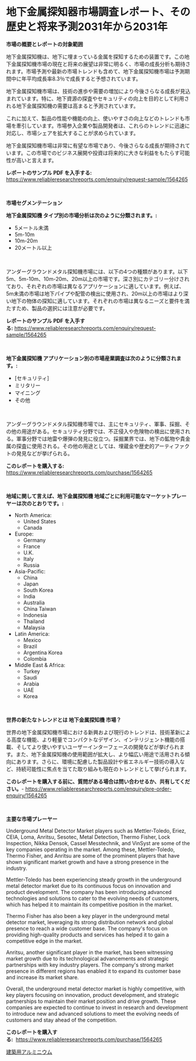 <p><h1>地下金属探知器市場調査レポート、その歴史と将来予測2031年から2031年</h1></p><p><strong>市場の概要とレポートの対象範囲</strong></p>
<p><p>地下金属探知機は、地下に埋まっている金属を探知するための装置です。この地下金属探知機市場の現在と将来の展望は非常に明るく、市場の成長分析も期待されます。市場予測や最新の市場トレンドも含めて、地下金属探知機市場は予測期間中に年平均成長率8.3％で成長すると予想されています。</p><p>地下金属探知機市場は、技術の進歩や需要の増加により今後さらなる成長が見込まれています。特に、地下資源の探査やセキュリティの向上を目的として利用される地下金属探知機の需要は高まると予測されています。</p><p>これに加えて、製品の性能や機能の向上、使いやすさの向上などのトレンドも市場を牽引しています。市場参入企業や製品開発者は、これらのトレンドに迅速に対応し、市場シェアを拡大することが求められています。</p><p>地下金属探知機市場は非常に有望な市場であり、今後さらなる成長が期待されています。この市場でのビジネス展開や投資は将来的に大きな利益をもたらす可能性が高いと言えます。</p></p>
<p><strong>レポートのサンプル PDF を入手する:</strong> <a href="https://www.reliableresearchreports.com/enquiry/request-sample/1564265">https://www.reliableresearchreports.com/enquiry/request-sample/1564265</a></p>
<p>&nbsp;</p>
<p><strong>市場セグメンテーション</strong></p>
<p><strong>地下金属探知機 タイプ別の市場分析は次のように分類されます。:</strong></p>
<p><ul><li>5メートル未満</li><li>5m-10m</li><li>10m-20m</li><li>20メートル以上</li></ul></p>
<p>&nbsp;</p>
<p><p>アンダーグラウンドメタル探知機市場には、以下の4つの種類があります。以下5m、5m-10m、10m-20m、20m以上の市場です。深さ別にカテゴリー分けされており、それぞれの市場は異なるアプリケーションに適しています。例えば、5m未満の市場は地下パイプや配管の検出に使用され、20m以上の市場はより深い地下の物体の探知に適しています。それぞれの市場は異なるニーズと要件を満たすため、製品の選択には注意が必要です。</p></p>
<p><strong>レポートのサンプル PDF を入手する:</strong>&nbsp;<a href="https://www.reliableresearchreports.com/enquiry/request-sample/1564265">https://www.reliableresearchreports.com/enquiry/request-sample/1564265</a></p>
<p>&nbsp;</p>
<p><strong> 地下金属探知機 アプリケーション別の市場産業調査は次のように分類されます。:</strong></p>
<p><ul><li>[セキュリティ]</li><li>ミリタリー</li><li>マイニング</li><li>その他</li></ul></p>
<p>&nbsp;</p>
<p><p>アンダーグラウンドメタル探知機市場では、主にセキュリティ、軍事、採掘、その他の用途がある。セキュリティ分野では、不正侵入や危険物の検出に使用される。軍事分野では地雷や爆弾の発見に役立つ。採掘業界では、地下の鉱物や貴金属の探査に使用される。その他の用途としては、埋蔵金や歴史的アーティファクトの発見などが挙げられる。</p></p>
<p><strong>このレポートを購入する:</strong>&nbsp; <a href="https://www.reliableresearchreports.com/purchase/1564265">https://www.reliableresearchreports.com/purchase/1564265</a></p>
<p>&nbsp;</p>
<p><strong>地域に関して言えば、地下金属探知機 地域ごとに利用可能なマーケットプレーヤーは次のとおりです。:</strong></p>
<p><ul>
    <li>
        North America:
        <ul>
            <li>United States</li>
            <li>Canada</li>
        </ul>
    </li>
    <li>
        Europe:
        <ul>
            <li>Germany</li>
            <li>France</li>
            <li>U.K.</li>
            <li>Italy</li>
            <li>Russia</li>
        </ul>
    </li>
    <li>
        Asia-Pacific:
        <ul>
            <li>China</li>
            <li>Japan</li>
            <li>South Korea</li>
            <li>India</li>
            <li>Australia</li>
            <li>China Taiwan</li>
            <li>Indonesia</li>
            <li>Thailand</li>
            <li>Malaysia</li>
        </ul>
    </li>
    <li>
        Latin America:
        <ul>
            <li>Mexico</li>
            <li>Brazil</li>
            <li>Argentina Korea</li>
            <li>Colombia</li>
        </ul>
    </li>
    <li>
        Middle East & Africa:
        <ul>
            <li>Turkey</li>
            <li>Saudi</li>
            <li>Arabia</li>
            <li>UAE</li>
            <li>Korea</li>
        </ul>
    </li>
    </ul></p>
<p>&nbsp;</p>
<p><strong>世界の新たなトレンドとは 地下金属探知機 市場？</strong></p>
<p><p>世界の地下金属探知機市場における新興および現行のトレンドは、技術革新による高度な機能、より軽量でコンパクトなデザイン、インテリジェント機能の搭載、そしてより使いやすいユーザーインターフェースの開発などが挙げられます。また、地下金属探知機の使用範囲が拡大し、より幅広い用途で活用される傾向にあります。さらに、環境に配慮した製品設計や省エネルギー技術の導入など、持続可能性に焦点を当てた取り組みも現在のトレンドとして挙げられます。</p></p>
<p><strong>このレポートを購入する前に、質問がある場合は問い合わせるか、共有してください。</strong>- <a href="https://www.reliableresearchreports.com/enquiry/pre-order-enquiry/1564265">https://www.reliableresearchreports.com/enquiry/pre-order-enquiry/1564265</a></p>
<p>&nbsp;</p>
<p><strong>主要な市場プレーヤー</strong></p>
<p><p>Underground Metal Detector Market players such as Mettler-Toledo, Eriez, CEIA, Loma, Anritsu, Sesotec, Metal Detection, Thermo Fisher, Lock Inspection, Nikka Densok, Cassel Messtechnik, and VinSyst are some of the key companies operating in the market. Among these, Mettler-Toledo, Thermo Fisher, and Anritsu are some of the prominent players that have shown significant market growth and have a strong presence in the industry.</p><p>Mettler-Toledo has been experiencing steady growth in the underground metal detector market due to its continuous focus on innovation and product development. The company has been introducing advanced technologies and solutions to cater to the evolving needs of customers, which has helped it to maintain its competitive position in the market.</p><p>Thermo Fisher has also been a key player in the underground metal detector market, leveraging its strong distribution network and global presence to reach a wide customer base. The company's focus on providing high-quality products and services has helped it to gain a competitive edge in the market.</p><p>Anritsu, another significant player in the market, has been witnessing market growth due to its technological advancements and strategic partnerships with key industry players. The company's strong market presence in different regions has enabled it to expand its customer base and increase its market share.</p><p>Overall, the underground metal detector market is highly competitive, with key players focusing on innovation, product development, and strategic partnerships to maintain their market position and drive growth. These companies are expected to continue to invest in research and development to introduce new and advanced solutions to meet the evolving needs of customers and stay ahead of the competition.</p></p>
<p><strong>このレポートを購入する:</strong>&nbsp;&nbsp;<a href="https://www.reliableresearchreports.com/purchase/1564265">https://www.reliableresearchreports.com/purchase/1564265</a></p>
<p><p><a href="https://github.com/zoetazuur/Market-Research-Report-List-1/blob/main/49917866373.md">建築用アルミニウム</a></p></p>